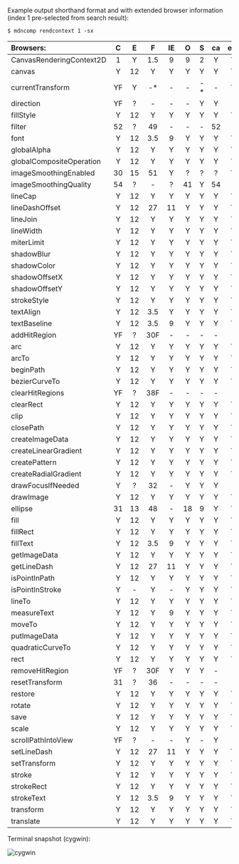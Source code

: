 Example output shorthand format and with extended browser information (index 1
pre-selected from search result):

    $ mdncomp rendcontext 1 -sx

Browsers:               |C  |E  |F  |IE |O  |S  |ca |em |fa |oa |si |wa |ND |QQ |SM |UC |UCC
:-----------------------|:-:|:-:|:-:|:-:|:-:|:-:|:-:|:-:|:-:|:-:|:-:|:-:|:-:|:-:|:-:|:-:|:-:
CanvasRenderingContext2D| 1 | Y |1.5| 9 | 9 | 2 | Y | Y | ? | ? | ? | Y | - | - | Y | - | -
canvas                  | Y |12 | Y | Y | Y | Y | Y | Y | Y | Y | Y | Y | - | - | Y | - | -
currentTransform        |YF | Y |-* | - | - |-* | - | Y | - | - | - | - | - | - | - | - | -
direction               |YF | ? | - | - | - | Y | Y | ? | - | - | Y | Y | - | - | Y | - | -
fillStyle               | Y |12 | Y | Y | Y | Y | Y | Y | Y | Y | Y | Y | - | - | Y | - | -
filter                  |52 | ? |49 | - | - | - |52 | ? |49 | - | - |52 | - | - |6.0| - | -
font                    | Y |12 |3.5| 9 | Y | Y | Y | Y | 4 | Y | Y | Y | - | - | Y | - | -
globalAlpha             | Y |12 | Y | Y | Y | Y | Y | Y | Y | Y | Y | Y | - | - | Y | - | -
globalCompositeOperation| Y |12 | Y | Y | Y | Y | Y | Y | Y | Y | Y | Y | - | - | Y | - | -
imageSmoothingEnabled   |30 |15 |51 | Y | ? | ? | ? | Y |51 | ? | ? |30 | - | - | ? | - | -
imageSmoothingQuality   |54 | ? | - | ? |41 | Y |54 | ? | - |41 | Y |54 | - | - |6.0| - | -
lineCap                 | Y |12 | Y | Y | Y | Y | Y | Y | Y | Y | Y | Y | - | - | Y | - | -
lineDashOffset          | Y |12 |27 |11 | Y | Y | Y | Y |27 | Y | Y | Y | - | - | Y | - | -
lineJoin                | Y |12 | Y | Y | Y | Y | Y | Y | Y | Y | Y | Y | - | - | Y | - | -
lineWidth               | Y |12 | Y | Y | Y | Y | Y | Y | Y | Y | Y | Y | - | - | Y | - | -
miterLimit              | Y |12 | Y | Y | Y | Y | Y | Y | Y | Y | Y | Y | - | - | Y | - | -
shadowBlur              | Y |12 | Y | Y | Y | Y | Y | Y | Y | Y | Y | Y | - | - | Y | - | -
shadowColor             | Y |12 | Y | Y | Y | Y | Y | Y | Y | Y | Y | Y | - | - | Y | - | -
shadowOffsetX           | Y |12 | Y | Y | Y | Y | Y | Y | Y | Y | Y | Y | - | - | Y | - | -
shadowOffsetY           | Y |12 | Y | Y | Y | Y | Y | Y | Y | Y | Y | Y | - | - | Y | - | -
strokeStyle             | Y |12 | Y | Y | Y | Y | Y | Y | Y | Y | Y | Y | - | - | Y | - | -
textAlign               | Y |12 |3.5| Y | Y | Y | Y | Y | 4 | Y | Y | Y | - | - | Y | - | -
textBaseline            | Y |12 |3.5| 9 | Y | Y | Y | Y | 4 | Y | Y | Y | - | - | Y | - | -
addHitRegion            |YF | ? |30F| - | - | - | - | ? |30F| - | - | - | - | - | - | - | -
arc                     | Y |12 | Y | Y | Y | Y | Y | Y | Y | Y | Y | Y | - | - | Y | - | -
arcTo                   | Y |12 | Y | Y | Y | Y | Y | Y | Y | Y | Y | Y | - | - | Y | - | -
beginPath               | Y |12 | Y | Y | Y | Y | Y | Y | Y | Y | Y | Y | - | - | Y | - | -
bezierCurveTo           | Y |12 | Y | Y | Y | Y | Y | Y | Y | Y | Y | Y | - | - | Y | - | -
clearHitRegions         |YF | ? |38F| - | - | - | - | ? |38F| - | - | - | - | - | - | - | -
clearRect               | Y |12 | Y | Y | Y | Y | Y | Y | Y | Y | Y | Y | - | - | Y | - | -
clip                    | Y |12 | Y | Y | Y | Y | Y | Y | Y | Y | Y | Y | - | - | Y | - | -
closePath               | Y |12 | Y | Y | Y | Y | Y | Y | Y | Y | Y | Y | - | - | Y | - | -
createImageData         | Y |12 | Y | Y | Y | Y | Y | Y | Y | Y | Y | Y | - | - | Y | - | -
createLinearGradient    | Y |12 | Y | Y | Y | Y | Y | Y | Y | Y | Y | Y | - | - | Y | - | -
createPattern           | Y |12 | Y | Y | Y | Y | Y | Y | Y | Y | Y | Y | - | - | Y | - | -
createRadialGradient    | Y |12 | Y | Y | Y | Y | Y | Y | Y | Y | Y | Y | - | - | Y | - | -
drawFocusIfNeeded       | Y | ? |32 | - | Y | Y | Y | ? |32 | Y | Y | Y | - | - | Y | - | -
drawImage               | Y |12 | Y | Y | Y | Y | Y | Y | Y | Y | Y | Y | - | - | Y | - | -
ellipse                 |31 |13 |48 | - |18 | 9 | Y | Y | Y | - | Y | - | - | - | Y | - | -
fill                    | Y |12 | Y | Y | Y | Y | Y | Y | Y | Y | Y | Y | - | - | Y | - | -
fillRect                | Y |12 | Y | Y | Y | Y | Y | Y | Y | Y | Y | Y | - | - | Y | - | -
fillText                | Y |12 |3.5| 9 | Y | Y | Y | Y | 4 | Y | Y | Y | - | - | Y | - | -
getImageData            | Y |12 | Y | Y | Y | Y | Y | Y | Y | Y | Y | Y | - | - | Y | - | -
getLineDash             | Y |12 |27 |11 | Y | Y | Y | Y |27 | Y | Y | Y | - | - | Y | - | -
isPointInPath           | Y |12 | Y | Y | Y | Y | Y | Y | Y | Y | Y | Y | - | - | Y | - | -
isPointInStroke         | Y | - | Y | - | Y | Y | Y | Y | Y | Y | Y | Y | - | - | Y | - | -
lineTo                  | Y |12 | Y | Y | Y | Y | Y | Y | Y | Y | Y | Y | - | - | Y | - | -
measureText             | Y |12 | Y | 9 | Y | Y | Y | Y | Y | Y | Y | Y | - | - | Y | - | -
moveTo                  | Y |12 | Y | Y | Y | Y | Y | Y | Y | Y | Y | Y | - | - | Y | - | -
putImageData            | Y |12 | Y | Y | Y | Y | Y | Y | Y | Y | Y | Y | - | - | Y | - | -
quadraticCurveTo        | Y |12 | Y | Y | Y | Y | Y | Y | Y | Y | Y | Y | - | - | Y | - | -
rect                    | Y |12 | Y | Y | Y | Y | Y | Y | Y | Y | Y | Y | - | - | Y | - | -
removeHitRegion         |YF | ? |30F| Y | Y | Y | - | ? |30F| Y | Y | - | - | - | - | - | -
resetTransform          |31 | ? |36 | - | - | - | - | ? |36 | - | - | - | - | - | - | - | -
restore                 | Y |12 | Y | Y | Y | Y | Y | Y | Y | Y | Y | Y | - | - | Y | - | -
rotate                  | Y |12 | Y | Y | Y | Y | Y | Y | Y | Y | Y | Y | - | - | Y | - | -
save                    | Y |12 | Y | Y | Y | Y | Y | Y | Y | Y | Y | Y | - | - | Y | - | -
scale                   | Y |12 | Y | Y | Y | Y | Y | Y | Y | Y | Y | Y | - | - | Y | - | -
scrollPathIntoView      |YF | ? | - | - | Y | - | Y | ? | - | - | - | Y | - | - | Y | - | -
setLineDash             | Y |12 |27 |11 | Y | Y | Y | Y | - | Y | Y | Y | - | - | Y | - | -
setTransform            | Y |12 | Y | Y | Y | Y | Y | Y | Y | Y | Y | Y | - | - | Y | - | -
stroke                  | Y |12 | Y | Y | Y | Y | Y | Y | Y | Y | Y | Y | - | - | Y | - | -
strokeRect              | Y |12 | Y | Y | Y | Y | Y | Y | Y | Y | Y | Y | - | - | Y | - | -
strokeText              | Y |12 |3.5| 9 | Y | Y | Y | Y | Y | Y | Y | Y | - | - | Y | - | -
transform               | Y |12 | Y | Y | Y | Y | Y | Y | Y | Y | Y | Y | - | - | Y | - | -
translate               | Y |12 | Y | Y | Y | Y | Y | Y | Y | Y | Y | Y | - | - | Y | - | -

Terminal snapshot (cygwin):

![cygwin](https://i.imgur.com/6FNT8Ja.png)
